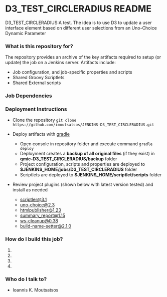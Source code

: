 # D3_TEST_CIRCLERADIUS README #
D3_TEST_CIRCLERADIUS:A test. The idea is to use D3 to update a user interface element based on different user selections from an Uno-Choice Dynamic Parameter

### What is this repository for? ###

The repository provides an archive of the key artifacts required to setup (or update) the job on a Jenkins server. Artifacts include:

* Job configuration, and job-specific properties and scripts
* Shared Groovy Scriptlets
* Shared External scripts

### Job Dependencies ###

### Deployment Instructions ###

* Clone the repository ```git clone https://github.com/imoutsatsos/JENKINS-D3_TEST_CIRCLERADIUS.git```
* Deploy artifacts with [gradle](https://gradle.org/)
	* Open console in repository folder and execute command ```gradle deploy```
	* Deployment creates a **backup of all original files** (if they exist) in **qmic-D3_TEST_CIRCLERADIUS/backup** folder
	* Project configuration, scripts and properties are deployed to **$JENKINS_HOME/jobs/D3_TEST_CIRCLERADIUS** folder
	* Scriptlets are deployed to **$JENKINS_HOME/scriptlet/scripts** folder

* Review project plugins (shown below with latest version tested) and install as needed
 	* scriptler@3.1
  	* uno-choice@2.3
  	* htmlpublisher@1.23
  	* summary_report@1.15
  	* ws-cleanup@0.38
  	* build-name-setter@2.1.0
 

### How do I build this job? ###

1. 
2. 
3. 
4. 


### Who do I talk to? ###

* Ioannis K. Moutsatsos
